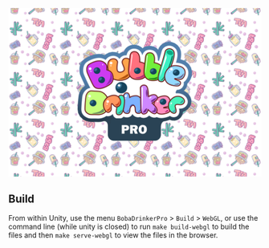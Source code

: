 ![](./title.png)

## Build

From within Unity, use the menu `BobaDrinkerPro` > `Build` > `WebGL`, or use the command line (while unity is closed) to run `make build-webgl` to build the files and then `make serve-webgl` to view the files in the browser.
